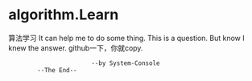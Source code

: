 # algorithm.Learn
算法学习
It can help me to do some thing.
This is a question.
But know I knew the answer.
github一下，你就copy.

                           --by System-Console
            --The End--
